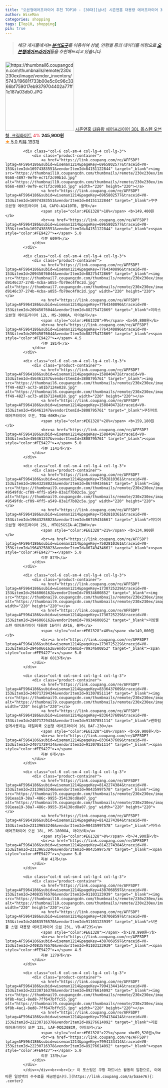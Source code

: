 ```yaml
---
title: "오븐형에어프라이어 추천 TOP10 - [30대][남녀] 시즌앤홈 대용량 에어프라이어 30L 올스텐 오븐형, 크림화이트"
author: WiseMan
categories: shopping
tags: [Top10, shopping]
pin: true
---
```


> ##### 해당 게시물에서는 [**분석도구**](https://itemscout.io/)를 이용하여 **성별**, **연령별** 등의 데이터를 바탕으로 [**오븐형에어프라이어**](https://link.coupang.com/a/baae76)들을 추천해드리고 있습니다.
<div class="container"><div class="row">
            <div class="col-6 col-sm-4 col-lg-4 col-lg-3">
                <div class="product-container">
                    <a href="https://link.coupang.com/re/AFFSDP?lptag=AF5964186&subid=wiseman1214&pageKey=7253055917&traceid=V0-153&itemId=18454561313&vendorItemId=80955408201" target="_blank"><img src="https://thumbnail6.coupangcdn.com/thumbnails/remote/230x230ex/image/vendor_inventory/5743/19681f733b00e5c0c96c3366bf759017eb9379704402a77ff1c187a03db0.JPG" alt="https://thumbnail6.coupangcdn.com/thumbnails/remote/230x230ex/image/vendor_inventory/5743/19681f733b00e5c0c96c3366bf759017eb9379704402a77ff1c187a03db0.JPG" width="220" height="220"></a>
                    <a href="https://link.coupang.com/re/AFFSDP?lptag=AF5964186&subid=wiseman1214&pageKey=7253055917&traceid=V0-153&itemId=18454561313&vendorItemId=80955408201" target="_blank">시즌앤홈 대용량 에어프라이어 30L 올스텐 오븐형, 크림화이트</a>
                    <span style="color:#E61328">4%</span> <b>245,900원</b>
                    <br><a href="https://link.coupang.com/re/AFFSDP?lptag=AF5964186&subid=wiseman1214&pageKey=7253055917&traceid=V0-153&itemId=18454561313&vendorItemId=80955408201" target="_blank"><span style="color:#FE9427">★</span> 5.0
                    리뷰 193개</a>
                </div>
            </div>
            
            <div class="col-6 col-sm-4 col-lg-4 col-lg-3">
                <div class="product-container">
                    <a href="https://link.coupang.com/re/AFFSDP?lptag=AF5964186&subid=wiseman1214&pageKey=6965802577&traceid=V0-153&itemId=16974383551&vendorItemId=84151122844" target="_blank"><img src="https://thumbnail10.coupangcdn.com/thumbnails/remote/230x230ex/image/retail/images/2022/12/02/18/1/91f356eb-9568-4897-9ef9-ec71f2c99b1d.jpg" alt="https://thumbnail10.coupangcdn.com/thumbnails/remote/230x230ex/image/retail/images/2022/12/02/18/1/91f356eb-9568-4897-9ef9-ec71f2c99b1d.jpg" width="220" height="220"></a>
                    <a href="https://link.coupang.com/re/AFFSDP?lptag=AF5964186&subid=wiseman1214&pageKey=6965802577&traceid=V0-153&itemId=16974383551&vendorItemId=84151122844" target="_blank">쿠쿠 오븐형 에어프라이어 14L CAFO-A1410TB, 블랙</a>
                    <span style="color:#E61328">18%</span> <b>149,400원</b>
                    <br><a href="https://link.coupang.com/re/AFFSDP?lptag=AF5964186&subid=wiseman1214&pageKey=6965802577&traceid=V0-153&itemId=16974383551&vendorItemId=84151122844" target="_blank"><span style="color:#FE9427">★</span> 5.0
                    리뷰 609개</a>
                </div>
            </div>
            
            <div class="col-6 col-sm-4 col-lg-4 col-lg-3">
                <div class="product-container">
                    <a href="https://link.coupang.com/re/AFFSDP?lptag=AF5964186&subid=wiseman1214&pageKey=7764340896&traceid=V0-153&itemId=20945076044&vendorItemId=88275472869" target="_blank"><img src="https://thumbnail7.coupangcdn.com/thumbnails/remote/230x230ex/image/retail/images/1103473666507723-d9146c37-274b-4cba-a055-fb70ec4f0c2d.jpg" alt="https://thumbnail7.coupangcdn.com/thumbnails/remote/230x230ex/image/retail/images/1103473666507723-d9146c37-274b-4cba-a055-fb70ec4f0c2d.jpg" width="220" height="220"></a>
                    <a href="https://link.coupang.com/re/AFFSDP?lptag=AF5964186&subid=wiseman1214&pageKey=7764340896&traceid=V0-153&itemId=20945076044&vendorItemId=88275472869" target="_blank">미라스 오븐형 에어프라이어 12L, MS-300OA, 아이보리</a>
                    <span style="color:#E61328">9%</span> <b>59,800원</b>
                    <br><a href="https://link.coupang.com/re/AFFSDP?lptag=AF5964186&subid=wiseman1214&pageKey=7764340896&traceid=V0-153&itemId=20945076044&vendorItemId=88275472869" target="_blank"><span style="color:#FE9427">★</span> 4.5
                    리뷰 181개</a>
                </div>
            </div>
            
            <div class="col-6 col-sm-4 col-lg-4 col-lg-3">
                <div class="product-container">
                    <a href="https://link.coupang.com/re/AFFSDP?lptag=AF5964186&subid=wiseman1214&pageKey=158840472&traceid=V0-153&itemId=456461247&vendorItemId=3808795761" target="_blank"><img src="https://thumbnail6.coupangcdn.com/thumbnails/remote/230x230ex/image/product/image/vendoritem/2019/06/11/3808795761/2782f77b-ff49-4827-ac73-a01b7124e028.jpg" alt="https://thumbnail6.coupangcdn.com/thumbnails/remote/230x230ex/image/product/image/vendoritem/2019/06/11/3808795761/2782f77b-ff49-4827-ac73-a01b7124e028.jpg" width="220" height="220"></a>
                    <a href="https://link.coupang.com/re/AFFSDP?lptag=AF5964186&subid=wiseman1214&pageKey=158840472&traceid=V0-153&itemId=456461247&vendorItemId=3808795761" target="_blank">쿠진아트 에어프라이어 오븐, TOA-60KR</a>
                    <span style="color:#E61328">28%</span> <b>159,180원</b>
                    <br><a href="https://link.coupang.com/re/AFFSDP?lptag=AF5964186&subid=wiseman1214&pageKey=158840472&traceid=V0-153&itemId=456461247&vendorItemId=3808795761" target="_blank"><span style="color:#FE9427">★</span> 5.0
                    리뷰 1141개</a>
                </div>
            </div>
            
            <div class="col-6 col-sm-4 col-lg-4 col-lg-3">
                <div class="product-container">
                    <a href="https://link.coupang.com/re/AFFSDP?lptag=AF5964186&subid=wiseman1214&pageKey=7502810361&traceid=V0-153&itemId=19643258023&vendorItemId=86749434661" target="_blank"><img src="https://thumbnail9.coupangcdn.com/thumbnails/remote/230x230ex/image/retail/images/5889564558383406-49549fdc-cf09-4ff5-a549-83a1f7b02c5a.jpg" alt="https://thumbnail9.coupangcdn.com/thumbnails/remote/230x230ex/image/retail/images/5889564558383406-49549fdc-cf09-4ff5-a549-83a1f7b02c5a.jpg" width="220" height="220"></a>
                    <a href="https://link.coupang.com/re/AFFSDP?lptag=AF5964186&subid=wiseman1214&pageKey=7502810361&traceid=V0-153&itemId=19643258023&vendorItemId=86749434661" target="_blank">미디어 오븐형 에어프라이어 25L, MTO25GSZA-ACZBWH</a>
                    <span style="color:#E61328">21%</span> <b>134,900원</b>
                    <br><a href="https://link.coupang.com/re/AFFSDP?lptag=AF5964186&subid=wiseman1214&pageKey=7502810361&traceid=V0-153&itemId=19643258023&vendorItemId=86749434661" target="_blank"><span style="color:#FE9427">★</span> 5.0
                    리뷰 87개</a>
                </div>
            </div>
            
            <div class="col-6 col-sm-4 col-lg-4 col-lg-3">
                <div class="product-container">
                    <a href="https://link.coupang.com/re/AFFSDP?lptag=AF5964186&subid=wiseman1214&pageKey=1730725229&traceid=V0-153&itemId=2946066162&vendorItemId=70934600852" target="_blank"><img src="https://thumbnail9.coupangcdn.com/thumbnails/remote/230x230ex/image/vendor_inventory/403d/e0ffab735723efe7d0d8b8accd38e11ca996d5b05338dd37adb92b7375c2.jpg" alt="https://thumbnail9.coupangcdn.com/thumbnails/remote/230x230ex/image/vendor_inventory/403d/e0ffab735723efe7d0d8b8accd38e11ca996d5b05338dd37adb92b7375c2.jpg" width="220" height="220"></a>
                    <a href="https://link.coupang.com/re/AFFSDP?lptag=AF5964186&subid=wiseman1214&pageKey=1730725229&traceid=V0-153&itemId=2946066162&vendorItemId=70934600852" target="_blank">리빙웰 스텐 에어프라이어 대용량 16리터 AF16, 블랙</a>
                    <span style="color:#E61328">40%</span> <b>149,000원</b>
                    <br><a href="https://link.coupang.com/re/AFFSDP?lptag=AF5964186&subid=wiseman1214&pageKey=1730725229&traceid=V0-153&itemId=2946066162&vendorItemId=70934600852" target="_blank"><span style="color:#FE9427">★</span> 5.0
                    리뷰 6813개</a>
                </div>
            </div>
            
            <div class="col-6 col-sm-4 col-lg-4 col-lg-3">
                <div class="product-container">
                    <a href="https://link.coupang.com/re/AFFSDP?lptag=AF5964186&subid=wiseman1214&pageKey=8336437609&traceid=V0-153&itemId=24071729434&vendorItemId=91307851114" target="_blank"><img src="https://thumbnail9.coupangcdn.com/thumbnails/remote/230x230ex/image/vendor_inventory/aec7/de8797b467bcea6cc8bb2836b3b065b6e8b92d688366611048327dc36734.jpg" alt="https://thumbnail9.coupangcdn.com/thumbnails/remote/230x230ex/image/vendor_inventory/aec7/de8797b467bcea6cc8bb2836b3b065b6e8b92d688366611048327dc36734.jpg" width="220" height="220"></a>
                    <a href="https://link.coupang.com/re/AFFSDP?lptag=AF5964186&subid=wiseman1214&pageKey=8336437609&traceid=V0-153&itemId=24071729434&vendorItemId=91307851114" target="_blank">벤하임 쉽게사용하는 데일리쿡 오븐형 에어프라이어 16L BAF-230</a>
                    <span style="color:#E61328">18%</span> <b>59,900원</b>
                    <br><a href="https://link.coupang.com/re/AFFSDP?lptag=AF5964186&subid=wiseman1214&pageKey=8336437609&traceid=V0-153&itemId=24071729434&vendorItemId=91307851114" target="_blank"><span style="color:#FE9427">★</span> 
                    리뷰 0개</a>
                </div>
            </div>
            
            <div class="col-6 col-sm-4 col-lg-4 col-lg-3">
                <div class="product-container">
                    <a href="https://link.coupang.com/re/AFFSDP?lptag=AF5964186&subid=wiseman1214&pageKey=8142274384&traceid=V0-153&itemId=23139653246&vendorItemId=90435997578" target="_blank"><img src="https://thumbnail9.coupangcdn.com/thumbnails/remote/230x230ex/image/retail/images/601909651361946-591eaa19-38a7-486c-9955-354138cd8a07.jpg" alt="https://thumbnail9.coupangcdn.com/thumbnails/remote/230x230ex/image/retail/images/601909651361946-591eaa19-38a7-486c-9955-354138cd8a07.jpg" width="220" height="220"></a>
                    <a href="https://link.coupang.com/re/AFFSDP?lptag=AF5964186&subid=wiseman1214&pageKey=8142274384&traceid=V0-153&itemId=23139653246&vendorItemId=90435997578" target="_blank">미라스 에어프라이어 오븐 18L, MS-1800OA, 아이보리</a>
                    <span style="color:#E61328">8%</span> <b>74,900원</b>
                    <br><a href="https://link.coupang.com/re/AFFSDP?lptag=AF5964186&subid=wiseman1214&pageKey=8142274384&traceid=V0-153&itemId=23139653246&vendorItemId=90435997578" target="_blank"><span style="color:#FE9427">★</span> 5.0
                    리뷰 41개</a>
                </div>
            </div>
            
            <div class="col-6 col-sm-4 col-lg-4 col-lg-3">
                <div class="product-container">
                    <a href="https://link.coupang.com/re/AFFSDP?lptag=AF5964186&subid=wiseman1214&pageKey=4387068597&traceid=V0-153&itemId=24083576570&vendorItemId=91103123939" target="_blank"><img src="https://thumbnail10.coupangcdn.com/thumbnails/remote/230x230ex/image/vendor_inventory/3568/cdb449c077ab497c8c3c6480050dd8dbaa8319a274cb9d6cb967df59a207.jpg" alt="https://thumbnail10.coupangcdn.com/thumbnails/remote/230x230ex/image/vendor_inventory/3568/cdb449c077ab497c8c3c6480050dd8dbaa8319a274cb9d6cb967df59a207.jpg" width="220" height="220"></a>
                    <a href="https://link.coupang.com/re/AFFSDP?lptag=AF5964186&subid=wiseman1214&pageKey=4387068597&traceid=V0-153&itemId=24083576570&vendorItemId=91103123939" target="_blank">보본 풀 스텐 대용량 에어프라이어 오븐 23L, VB-AF23S</a>
                    <span style="color:#E61328"></span> <b>178,990원</b>
                    <br><a href="https://link.coupang.com/re/AFFSDP?lptag=AF5964186&subid=wiseman1214&pageKey=4387068597&traceid=V0-153&itemId=24083576570&vendorItemId=91103123939" target="_blank"><span style="color:#FE9427">★</span> 4.5
                    리뷰 1279개</a>
                </div>
            </div>
            
            <div class="col-6 col-sm-4 col-lg-4 col-lg-3">
                <div class="product-container">
                    <a href="https://link.coupang.com/re/AFFSDP?lptag=AF5964186&subid=wiseman1214&pageKey=7994134414&traceid=V0-153&itemId=22230716378&vendorItemId=89276614092" target="_blank"><img src="https://thumbnail9.coupangcdn.com/thumbnails/remote/230x230ex/image/retail/images/2024/03/29/14/5/0e4b3db6-9f8b-4ac1-8ed8-7ff647bffc55.jpg" alt="https://thumbnail9.coupangcdn.com/thumbnails/remote/230x230ex/image/retail/images/2024/03/29/14/5/0e4b3db6-9f8b-4ac1-8ed8-7ff647bffc55.jpg" width="220" height="220"></a>
                    <a href="https://link.coupang.com/re/AFFSDP?lptag=AF5964186&subid=wiseman1214&pageKey=7994134414&traceid=V0-153&itemId=22230716378&vendorItemId=89276614092" target="_blank">리큅 에어프라이어 오븐 12L, LAF-MO1208CM, 아이보리</a>
                    <span style="color:#E61328">22%</span> <b>69,520원</b>
                    <br><a href="https://link.coupang.com/re/AFFSDP?lptag=AF5964186&subid=wiseman1214&pageKey=7994134414&traceid=V0-153&itemId=22230716378&vendorItemId=89276614092" target="_blank"><span style="color:#FE9427">★</span> 5.0
                    리뷰 13개</a>
                </div>
            </div>
            </div></div><br><br>[👉 이 포스팅은 쿠팡 파트너스 활동의 일환으로, 이에 따른 일정액의 수수료를 제공받습니다.](https://link.coupang.com/a/baae76){: .center}